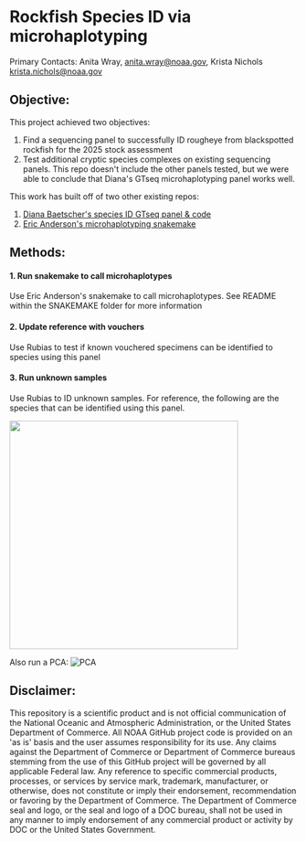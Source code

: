 # Rockfish Species ID via microhaplotyping
 
Primary Contacts: Anita Wray,
[anita.wray\@noaa.gov](mailto:anita.wray@noaa.gov), Krista Nichols [krista.nichols\@noaa.gov](mailto:krista.nichols@noaa.gov)

## Objective:
This project achieved two objectives:
1. Find a sequencing panel to successfully ID rougheye from blackspotted rockfish for the 2025 stock assessment
2. Test additional cryptic species complexes on existing sequencing panels.
This repo doesn't include the other panels tested, but we were able to conclude that Diana's GTseq microhaplotyping panel works well.

This work has built off of two other existing repos:
1. [Diana Baetscher's species ID GTseq panel & code](https://github.com/dbaetscher/rockfish-species-id)
2. [Eric Anderson's microhaplotyping snakemake](https://github.com/eriqande/mega-simple-microhap-snakeflow)
## Methods:

#### 1. Run snakemake to call microhaplotypes

Use Eric Anderson's snakemake to call microhaplotypes. See README within the SNAKEMAKE folder for more information

#### 2. Update reference with vouchers

Use Rubias to test if known vouchered specimens can be identified to species using this panel

#### 3. Run unknown samples

Use Rubias to ID unknown samples. For reference, the following are the species that can be identified using this panel.

<img src="https://github.com/anitawray-NOAA/microhaplotyping_speciesID/blob/main/Screenshot%202025-07-03%20at%2012.41.58%20PM.png" width="400">

Also run a PCA:
![PCA](https://github.com/anitawray-NOAA/microhaplotyping_speciesID/blob/main/Screenshot%202025-07-03%20at%2012.45.40%20PM.png)

## Disclaimer:

This repository is a scientific product and is not official
communication of the National Oceanic and Atmospheric Administration, or
the United States Department of Commerce. All NOAA GitHub project code
is provided on an 'as is' basis and the user assumes responsibility for
its use. Any claims against the Department of Commerce or Department of
Commerce bureaus stemming from the use of this GitHub project will be
governed by all applicable Federal law. Any reference to specific
commercial products, processes, or services by service mark, trademark,
manufacturer, or otherwise, does not constitute or imply their
endorsement, recommendation or favoring by the Department of Commerce.
The Department of Commerce seal and logo, or the seal and logo of a DOC
bureau, shall not be used in any manner to imply endorsement of any
commercial product or activity by DOC or the United States Government.
